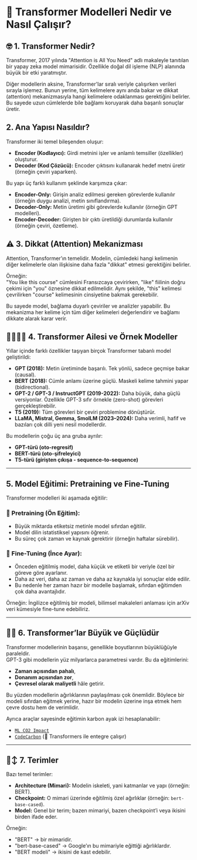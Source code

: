 # 🚀 Transformer Modelleri Nedir ve Nasıl Çalışır?

## 🤓 1. Transformer Nedir?

Transformer, 2017 yılında "Attention is All You Need" adlı makaleyle tanıtılan bir yapay zeka model mimarisidir. Özellikle doğal dil işleme (NLP) alanında büyük bir etki yaratmıştır.

Diğer modellerin aksine, Transformer'lar sıralı veriyle çalışırken verileri sırayla işlemez. Bunun yerine, tüm kelimelere aynı anda bakar ve dikkat (attention) mekanizmasıyla hangi kelimelere odaklanması gerektiğini belirler. Bu sayede uzun cümlelerde bile bağlamı koruyarak daha başarılı sonuçlar üretir.



## 2. Ana Yapısı Nasıldır?

Transformer iki temel bileşenden oluşur:

- **Encoder (Kodlayıcı):** Girdi metnini işler ve anlamlı temsiller (özellikler) oluşturur.
- **Decoder (Kod Çözücü):** Encoder çıktısını kullanarak hedef metni üretir (örneğin çeviri yaparken).

Bu yapı üç farklı kullanım şeklinde karşımıza çıkar:

- **Encoder-Only:** Girişin analiz edilmesi gereken görevlerde kullanılır (örneğin duygu analizi, metin sınıflandırma).
- **Decoder-Only:** Metin üretimi gibi görevlerde kullanılır (örneğin GPT modelleri).
- **Encoder-Decoder:** Girişten bir çıktı üretildiği durumlarda kullanılır (örneğin çeviri, özetleme).


## ⚠️ 3. Dikkat (Attention) Mekanizması

Attention, Transformer’ın temelidir. Modelin, cümledeki hangi kelimenin diğer kelimelerle olan ilişkisine daha fazla "dikkat" etmesi gerektiğini belirler.

Örneğin:  
"You like this course" cümlesini Fransızcaya çevirirken, "like" fiilinin doğru çekimi için "you" öznesine dikkat edilmelidir. Aynı şekilde, "this" kelimesi çevrilirken "course" kelimesinin cinsiyetine bakmak gerekebilir.

Bu sayede model, bağlama duyarlı çeviriler ve analizler yapabilir. Bu mekanizma her kelime için tüm diğer kelimeleri değerlendirir ve bağlamı dikkate alarak karar verir.



## 🧑‍🧑‍🧒‍🧒 4. Transformer Ailesi ve Örnek Modeller

Yıllar içinde farklı özellikler taşıyan birçok Transformer tabanlı model geliştirildi:

- **GPT (2018):** Metin üretiminde başarılı. Tek yönlü, sadece geçmişe bakar (causal).
- **BERT (2018):** Cümle anlamı üzerine güçlü. Maskeli kelime tahmini yapar (bidirectional).
- **GPT-2 / GPT-3 / InstructGPT (2019-2022):** Daha büyük, daha güçlü versiyonlar. Özellikle GPT-3 sıfır örnekle (zero-shot) görevleri gerçekleştirebilir.
- **T5 (2019):** Tüm görevleri bir çeviri problemine dönüştürür.
- **LLaMA, Mistral, Gemma, SmolLM (2023–2024):** Daha verimli, hafif ve bazıları çok dilli yeni nesil modellerdir.

Bu modellerin çoğu üç ana gruba ayrılır:
- **GPT-türü (oto-regresif)**
- **BERT-türü (oto-şifreleyici)**
- **T5-türü (girişten çıkışa - sequence-to-sequence)**

---

## 5. Model Eğitimi: Pretraining ve Fine-Tuning

Transformer modelleri iki aşamada eğitilir:

### 🔧 Pretraining (Ön Eğitim):
- Büyük miktarda etiketsiz metinle model sıfırdan eğitilir.
- Model dilin istatistiksel yapısını öğrenir.
- Bu süreç çok zaman ve kaynak gerektirir (örneğin haftalar sürebilir).

### 🔧 Fine-Tuning (İnce Ayar):
- Önceden eğitilmiş model, daha küçük ve etiketli bir veriyle özel bir göreve göre ayarlanır.
- Daha az veri, daha az zaman ve daha az kaynakla iyi sonuçlar elde edilir.
- Bu nedenle her zaman hazır bir modelle başlamak, sıfırdan eğitimden çok daha avantajlıdır.

Örneğin: İngilizce eğitilmiş bir modeli, bilimsel makaleleri anlaması için arXiv veri kümesiyle fine-tune edebiliriz.

---

## 💪🏻 6. Transformer’lar Büyük ve Güçlüdür

Transformer modellerinin başarısı, genellikle boyutlarının büyüklüğüyle paraleldir.  
GPT-3 gibi modellerin yüz milyarlarca parametresi vardır. Bu da eğitimlerini:

- **Zaman açısından pahalı**,  
- **Donanım açısından zor**,  
- **Çevresel olarak maliyetli** hâle getirir.

Bu yüzden modellerin ağırlıklarının paylaşılması çok önemlidir. Böylece bir modeli sıfırdan eğitmek yerine, hazır bir modelin üzerine inşa etmek hem çevre dostu hem de verimlidir.

Ayrıca araçlar sayesinde eğitimin karbon ayak izi hesaplanabilir:  
- [`ML CO2 Impact`](https://mlco2.github.io/impact)  
- [`CodeCarbon`](https://codecarbon.io) (🤗 Transformers ile entegre çalışır)

---

## 🙂‍↕️ 7. Terimler

Bazı temel terimler:

- **Architecture (Mimari):** Modelin iskeleti, yani katmanlar ve yapı (örneğin: BERT).
- **Checkpoint:** O mimari üzerinde eğitilmiş özel ağırlıklar (örneğin: `bert-base-cased`).
- **Model:** Genel bir terim; bazen mimariyi, bazen checkpoint’i veya ikisini birden ifade eder.

Örneğin:
- "BERT" → bir mimaridir.  
- "bert-base-cased" → Google’ın bu mimariyle eğittiği ağırlıklardır.  
- "BERT modeli" → ikisini de kast edebilir.
